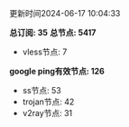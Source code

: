 更新时间2024-06-17 10:04:33

**总订阅: 35**
**总节点: 5417**
- vless节点: 7

**google ping有效节点: 126**
- ss节点: 53
- trojan节点: 42
- v2ray节点: 31
